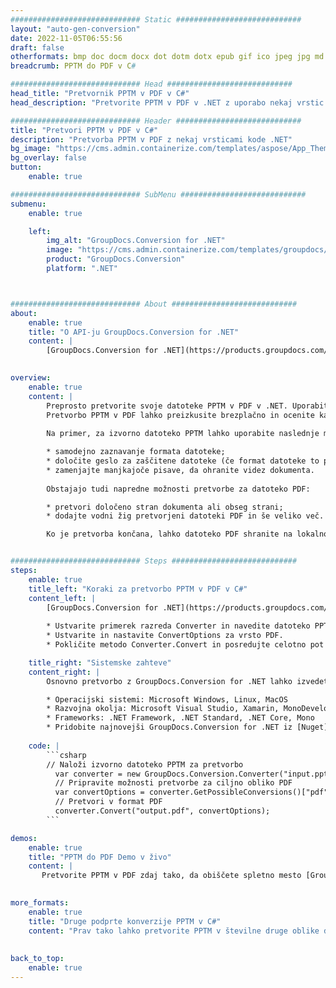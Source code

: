 ```yaml
---
############################# Static ############################
layout: "auto-gen-conversion"
date: 2022-11-05T06:55:56
draft: false
otherformats: bmp doc docm docx dot dotm dotx epub gif ico jpeg jpg md odt ott pdf png psd rtf tex tif tiff txt xps
breadcrumb: PPTM do PDF v C#

############################# Head ############################
head_title: "Pretvornik PPTM v PDF v C#"
head_description: "Pretvorite PPTM v PDF v .NET z uporabo nekaj vrstic kode. Uporabite API za pretvorbo dokumentov GroupDocs za pretvorbo več kot 160 formatov datotek."

############################# Header ############################
title: "Pretvori PPTM v PDF v C#"
description: "Pretvorba PPTM v PDF z nekaj vrsticami kode .NET"
bg_image: "https://cms.admin.containerize.com/templates/aspose/App_Themes/V3/images/bg/header1.png"
bg_overlay: false
button:
    enable: true

############################# SubMenu ############################
submenu:
    enable: true

    left:
        img_alt: "GroupDocs.Conversion for .NET"
        image: "https://cms.admin.containerize.com/templates/groupdocs/images/product-logos/90x90-noborder/groupdocs-conversion-net.png"
        product: "GroupDocs.Conversion"
        platform: ".NET"



############################# About ############################
about:
    enable: true
    title: "O API-ju GroupDocs.Conversion for .NET"
    content: |
        [GroupDocs.Conversion for .NET](https://products.groupdocs.com/conversion/net/) se lahko uporablja za pretvorbo formatov Microsoft Word, Excel, PowerPoint, PDF, Visio in drugih. GroupDocs.Conversion je samostojen API, ki je primeren za zaledne in notranje sisteme, kjer se zahteva visoka zmogljivost. Ni odvisen od programske opreme, kot sta Microsoft ali Open Office.
    

overview:
    enable: true
    content: |
        Preprosto pretvorite svoje datoteke PPTM v PDF v .NET. Uporabite lahko le nekaj kodnih vrstic C# v kateri koli platformi po vaši izbiri, kot so Windows, Linux, macOS.
        Pretvorbo PPTM v PDF lahko preizkusite brezplačno in ocenite kakovost rezultatov pretvorbe. Skupaj s preprostimi scenariji pretvorbe datotek lahko preizkusite naprednejše možnosti za nalaganje izvorne datoteke PPTM in za shranjevanje izhodnega rezultata PDF. 
        
        Na primer, za izvorno datoteko PPTM lahko uporabite naslednje možnosti nalaganja:

        * samodejno zaznavanje formata datoteke;
        * določite geslo za zaščitene datoteke (če format datoteke to podpira);
        * zamenjajte manjkajoče pisave, da ohranite videz dokumenta.
        
        Obstajajo tudi napredne možnosti pretvorbe za datoteko PDF:

        * pretvori določeno stran dokumenta ali obseg strani;
        * dodajte vodni žig pretvorjeni datoteki PDF in še veliko več.

        Ko je pretvorba končana, lahko datoteko PDF shranite na lokalno pot datoteke ali kateri koli shrambo tretje osebe, kot je FTP, Amazon S3, Google Drive, Dropbox itd. Upoštevajte - za pretvorbo PPTM v {{ TO}} ni potrebna nobena dodatna programska oprema, kot je MS Office, Open Office, Adobe Acrobat Reader itd.


############################# Steps ############################
steps:
    enable: true
    title_left: "Koraki za pretvorbo PPTM v PDF v C#"
    content_left: |
        [GroupDocs.Conversion for .NET](https://products.groupdocs.com/conversion/net/) razvijalcem olajša pretvorbo datoteke PPTM v PDF z nekaj vrsticami kode.
        
        * Ustvarite primerek razreda Converter in navedite datoteko PPTM s celotno potjo
        * Ustvarite in nastavite ConvertOptions za vrsto PDF.
        * Pokličite metodo Converter.Convert in posredujte celotno pot in obliko (PDF) kot parameter

    title_right: "Sistemske zahteve"
    content_right: |
        Osnovno pretvorbo z GroupDocs.Conversion for .NET lahko izvedete v le nekaj preprostih korakih. Naši API-ji so podprti na vseh glavnih platformah in operacijskih sistemih. Preden izvedete spodnjo kodo, se prepričajte, da imate v sistemu nameščene naslednje predpogoje.

        * Operacijski sistemi: Microsoft Windows, Linux, MacOS
        * Razvojna okolja: Microsoft Visual Studio, Xamarin, MonoDevelop
        * Frameworks: .NET Framework, .NET Standard, .NET Core, Mono
        * Pridobite najnovejši GroupDocs.Conversion for .NET iz [Nuget](https://www.nuget.org/packages/groupdocs.conversion)
         
    code: |
        ```csharp    
        // Naloži izvorno datoteko PPTM za pretvorbo
          var converter = new GroupDocs.Conversion.Converter("input.pptm");
          // Pripravite možnosti pretvorbe za ciljno obliko PDF
          var convertOptions = converter.GetPossibleConversions()["pdf"].ConvertOptions;
          // Pretvori v format PDF
          converter.Convert("output.pdf", convertOptions);
        ```

demos:
    enable: true
    title: "PPTM do PDF Demo v živo"
    content: |
       Pretvorite PPTM v PDF zdaj tako, da obiščete spletno mesto [GroupDocs.Conversion App](https://products.groupdocs.app/conversion/family). Spletna predstavitev ima naslednje prednosti
          

more_formats:
    enable: true
    title: "Druge podprte konverzije PPTM v C#"
    content: "Prav tako lahko pretvorite PPTM v številne druge oblike datotek. Oglejte si spodnji seznam."
       
       
back_to_top:
    enable: true
---
```

